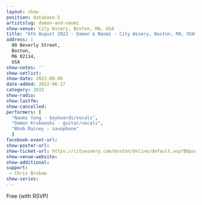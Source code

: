```yaml
---
layout: show
position: database-5
artistslug: damon-and-naomi
show-venue: City Winery, Boston, MA, USA
title: "6th August 2022 - Damon & Naomi - City Winery, Boston, MA, USA" 
address: |
  80 Beverly Street, 
  Boston, 
  MA 02114,  
  USA
show-notes: ''
show-setlist: 
show-date: 2022-08-06
date-added: 2022-06-27
category: 2022
show-radio: 
show-lastfm: 
show-cancelled: 
performers: [
  "Naomi Yang - keyboards/vocals",
  "Damon Krukowski - guitar/vocals",
  "Bhob Rainey - saxophone"
  ]
facebook-event-url: 
show-poster-url: 
show-ticket-url: https://citywinery.com/boston/Online/default.asp?BOparam::WScontent::loadArticle::permalink=BOS-Damon-Naomi-8-6-22-8pm
show-venue-website: 
show-additional: 
support:
 - Chris Brokaw
show-series: 
---
```

Free (with RSVP)
